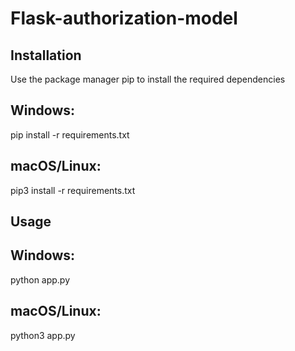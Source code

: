 # Flask-authorization-model

## Installation

Use the package manager pip to install the required dependencies

## Windows:

pip install -r requirements.txt 

## macOS/Linux:

pip3 install -r requirements.txt

## Usage

## Windows:

python app.py

## macOS/Linux:

python3 app.py
